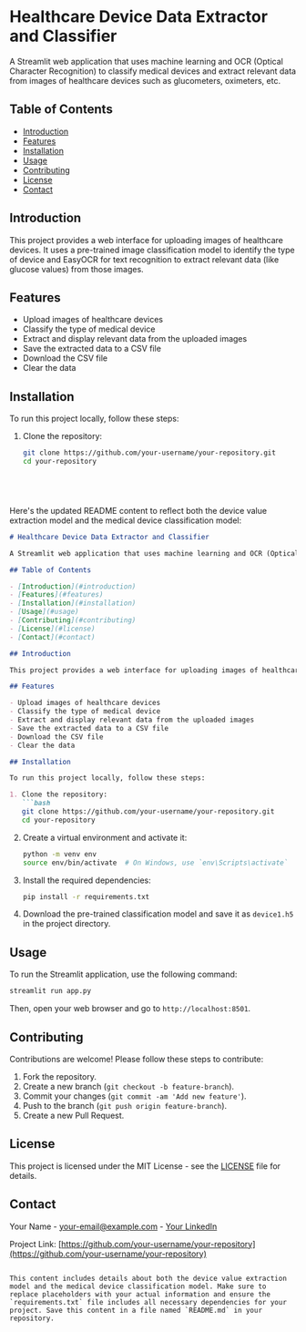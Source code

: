 # Healthcare Device Data Extractor and Classifier

A Streamlit web application that uses machine learning and OCR (Optical Character Recognition) to classify medical devices and extract relevant data from images of healthcare devices such as glucometers, oximeters, etc.

## Table of Contents

- [Introduction](#introduction)
- [Features](#features)
- [Installation](#installation)
- [Usage](#usage)
- [Contributing](#contributing)
- [License](#license)
- [Contact](#contact)

## Introduction

This project provides a web interface for uploading images of healthcare devices. It uses a pre-trained image classification model to identify the type of device and EasyOCR for text recognition to extract relevant data (like glucose values) from those images.

## Features

- Upload images of healthcare devices
- Classify the type of medical device
- Extract and display relevant data from the uploaded images
- Save the extracted data to a CSV file
- Download the CSV file
- Clear the data

## Installation

To run this project locally, follow these steps:

1. Clone the repository:
   ```bash
   git clone https://github.com/your-username/your-repository.git
   cd your-repository






Here's the updated README content to reflect both the device value extraction model and the medical device classification model:

```markdown
# Healthcare Device Data Extractor and Classifier

A Streamlit web application that uses machine learning and OCR (Optical Character Recognition) to classify medical devices and extract relevant data from images of healthcare devices such as glucometers, oximeters, etc.

## Table of Contents

- [Introduction](#introduction)
- [Features](#features)
- [Installation](#installation)
- [Usage](#usage)
- [Contributing](#contributing)
- [License](#license)
- [Contact](#contact)

## Introduction

This project provides a web interface for uploading images of healthcare devices. It uses a pre-trained image classification model to identify the type of device and EasyOCR for text recognition to extract relevant data (like glucose values) from those images.

## Features

- Upload images of healthcare devices
- Classify the type of medical device
- Extract and display relevant data from the uploaded images
- Save the extracted data to a CSV file
- Download the CSV file
- Clear the data

## Installation

To run this project locally, follow these steps:

1. Clone the repository:
   ```bash
   git clone https://github.com/your-username/your-repository.git
   cd your-repository
   ```

2. Create a virtual environment and activate it:
   ```bash
   python -m venv env
   source env/bin/activate  # On Windows, use `env\Scripts\activate`
   ```

3. Install the required dependencies:
   ```bash
   pip install -r requirements.txt
   ```

4. Download the pre-trained classification model and save it as `device1.h5` in the project directory.

## Usage

To run the Streamlit application, use the following command:
```bash
streamlit run app.py
```

Then, open your web browser and go to `http://localhost:8501`.

## Contributing

Contributions are welcome! Please follow these steps to contribute:

1. Fork the repository.
2. Create a new branch (`git checkout -b feature-branch`).
3. Commit your changes (`git commit -am 'Add new feature'`).
4. Push to the branch (`git push origin feature-branch`).
5. Create a new Pull Request.

## License

This project is licensed under the MIT License - see the [LICENSE](LICENSE) file for details.

## Contact

Your Name - [your-email@example.com](mailto:your-email@example.com) - [Your LinkedIn](https://linkedin.com/in/your-profile)

Project Link: [https://github.com/your-username/your-repository](https://github.com/your-username/your-repository)
```

This content includes details about both the device value extraction model and the medical device classification model. Make sure to replace placeholders with your actual information and ensure the `requirements.txt` file includes all necessary dependencies for your project. Save this content in a file named `README.md` in your repository.
